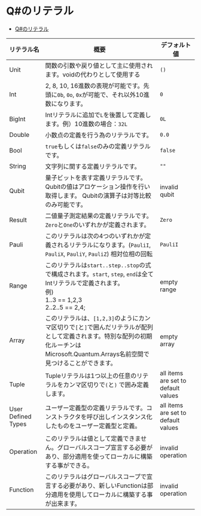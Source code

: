 # Q#のリテラル

- [Q#のリテラル](https://docs.microsoft.com/en-us/azure/quantum/user-guide/language/expressions/valueliterals#unit-literal)

| リテラル名 | 概要 | デフォルト値  |
| --- | --- | --- |
| Unit |  関数の引数や戻り値として主に使用されます。voidの代わりとして使用する | ``()`` |
| Int |  2, 8, 10, 16進数の表現が可能です。先頭に``0b``, ``0o``, ``0x``が可能で、それ以外10進数になります。| ``0`` |
| BigInt |  Intリテラルに追加で``L``を後置して定義します。例）10進数の場合：``32L``| ``0L`` |
| Double | 小数点の定義を行う為のリテラルです。 | ``0.0`` |
| Bool | ``true``もしくは``false``のみの定義リテラルです。 | ``false`` |
| String | 文字列に関する定義リテラルです。 | ``""`` |
| Qubit | 量子ビットを表す定義リテラルです。Qubitの値はアロケーション操作を行い取得します。 Qubitの演算子は対等比較のみ可能です。 | invalid qubit |
| Result | 二値量子測定結果の定義リテラルです。``Zero``と``One``のいずれかが定義されます。| ``Zero`` |
| Pauli | このリテラルは次の4つのいずれかが定義されるリテラルになります。(``PauliI``, ``PauliX``, ``PauliY``, ``PauliZ``) 相対位相の回転 | ``PauliI`` |
| Range | このリテラルは``start..step..stop``の式で構成されます。``start``, ``step``, ``end``は全てIntリテラルで定義されます。<br>例) <br>1..3 == 1,2,3<br> 2..2..5 == 2,4;| empty range |
| Array | このリテラルは、``[1,2,3]``のようにカンマ区切りで``[``と``]``で囲んだリテラルが配列として定義されます。特別な配列の初期化ルーチンはMicrosoft.Quantum.Arrays名前空間で見つけることができます。| empty array |
| Tuple | Tupleリテラルは1つ以上の任意のリテラルをカンマ区切りで``(``と``)`` で囲み定義します。| all items are set to default values |
| User Defined Types | ユーザー定義型の定義リテラルです。コンストラクタを呼び出しインスタンス化したものをユーザー定義型と定義。 | all items are set to default values |
| Operation | このリテラルは値として定義できません。グローバルスコープ宣言する必要があり、部分適用を使ってローカルに構築する事ができる。 | invalid operation |
| Function | このリテラルはグローバルスコープで宣言する必要があり、新しいFunctionは部分適用を使用してローカルに構築する事が出来ます。 | invalid operation |
